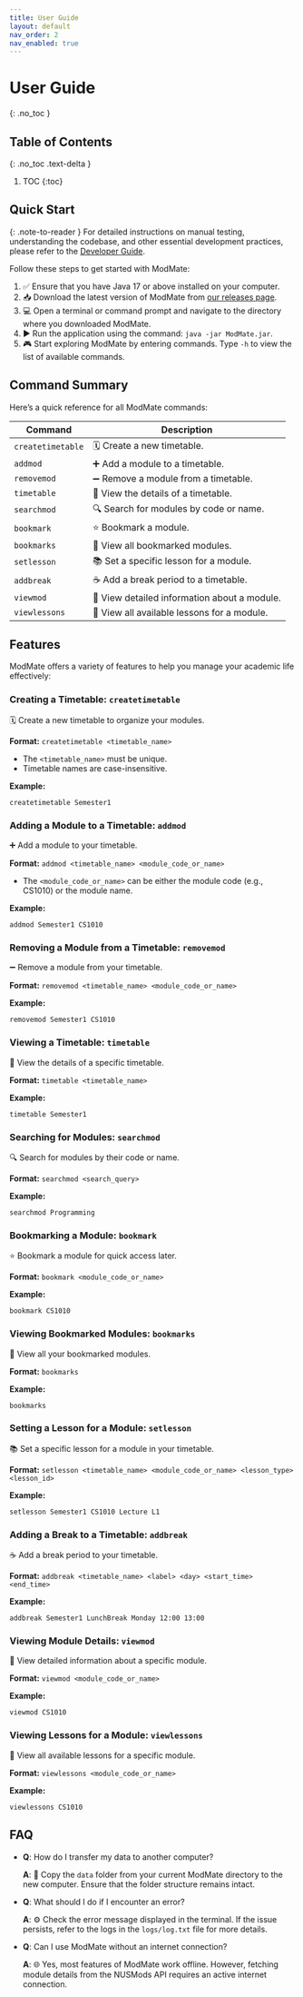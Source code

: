 ```yaml
---
title: User Guide
layout: default
nav_order: 2
nav_enabled: true
---
```


# User Guide
{: .no_toc }

## Table of Contents
{: .no_toc .text-delta }

1. TOC
{:toc}

## Quick Start

{: .note-to-reader }
For detailed instructions on manual testing, understanding the codebase, and other essential development practices, please refer to the [Developer Guide](DeveloperGuide.md).

Follow these steps to get started with ModMate:

1. ✅ Ensure that you have Java 17 or above installed on your computer.
2. 📥 Download the latest version of ModMate from [our releases page](https://github.com/AY2425S2-CS2113-W12-1/tp/releases).
3. 💻 Open a terminal or command prompt and navigate to the directory where you downloaded ModMate.
4. ▶️ Run the application using the command: `java -jar ModMate.jar`.
5. 🎮 Start exploring ModMate by entering commands. Type `-h` to view the list of available commands.

## Command Summary

Here’s a quick reference for all ModMate commands:

| Command                     | Description                                      |
|-----------------------------|--------------------------------------------------|
| `createtimetable`           | 🗓️ Create a new timetable.                      |
| `addmod`                    | ➕ Add a module to a timetable.                  |
| `removemod`                 | ➖ Remove a module from a timetable.             |
| `timetable`                 | 👀 View the details of a timetable.             |
| `searchmod`                 | 🔍 Search for modules by code or name.          |
| `bookmark`                  | ⭐ Bookmark a module.                            |
| `bookmarks`                 | 📑 View all bookmarked modules.                 |
| `setlesson`                 | 📚 Set a specific lesson for a module.          |
| `addbreak`                  | ☕ Add a break period to a timetable.            |
| `viewmod`                   | 📖 View detailed information about a module.    |
| `viewlessons`               | 📝 View all available lessons for a module.     |

## Features

ModMate offers a variety of features to help you manage your academic life effectively:

### Creating a Timetable: `createtimetable`

🗓️ Create a new timetable to organize your modules.

**Format:** `createtimetable <timetable_name>`

- The `<timetable_name>` must be unique.
- Timetable names are case-insensitive.

**Example:**
```
createtimetable Semester1
```

### Adding a Module to a Timetable: `addmod`

➕ Add a module to your timetable.

**Format:** `addmod <timetable_name> <module_code_or_name>`

- The `<module_code_or_name>` can be either the module code (e.g., CS1010) or the module name.

**Example:**
```
addmod Semester1 CS1010
```

### Removing a Module from a Timetable: `removemod`

➖ Remove a module from your timetable.

**Format:** `removemod <timetable_name> <module_code_or_name>`

**Example:**
```
removemod Semester1 CS1010
```

### Viewing a Timetable: `timetable`

👀 View the details of a specific timetable.

**Format:** `timetable <timetable_name>`

**Example:**
```
timetable Semester1
```

### Searching for Modules: `searchmod`

🔍 Search for modules by their code or name.

**Format:** `searchmod <search_query>`

**Example:**
```
searchmod Programming
```

### Bookmarking a Module: `bookmark`

⭐ Bookmark a module for quick access later.

**Format:** `bookmark <module_code_or_name>`

**Example:**
```
bookmark CS1010
```

### Viewing Bookmarked Modules: `bookmarks`

📑 View all your bookmarked modules.

**Format:** `bookmarks`

**Example:**
```
bookmarks
```

### Setting a Lesson for a Module: `setlesson`

📚 Set a specific lesson for a module in your timetable.

**Format:** `setlesson <timetable_name> <module_code_or_name> <lesson_type> <lesson_id>`

**Example:**
```
setlesson Semester1 CS1010 Lecture L1
```

### Adding a Break to a Timetable: `addbreak`

☕ Add a break period to your timetable.

**Format:** `addbreak <timetable_name> <label> <day> <start_time> <end_time>`

**Example:**
```
addbreak Semester1 LunchBreak Monday 12:00 13:00
```

### Viewing Module Details: `viewmod`

📖 View detailed information about a specific module.

**Format:** `viewmod <module_code_or_name>`

**Example:**
```
viewmod CS1010
```

### Viewing Lessons for a Module: `viewlessons`

📝 View all available lessons for a specific module.

**Format:** `viewlessons <module_code_or_name>`

**Example:**
```
viewlessons CS1010
```

## FAQ

- **Q**: How do I transfer my data to another computer?

    **A**: 📂 Copy the `data` folder from your current ModMate directory to the new computer. Ensure that the folder structure remains intact.

- **Q**: What should I do if I encounter an error?

    **A**: ⚙️ Check the error message displayed in the terminal. If the issue persists, refer to the logs in the `logs/log.txt` file for more details.

- **Q**: Can I use ModMate without an internet connection?

    **A**: 🌐 Yes, most features of ModMate work offline. However, fetching module details from the NUSMods API requires an active internet connection.